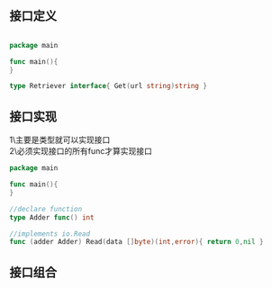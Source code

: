 ## 接口定义
```go

package main

func main(){
}

type Retriever interface{ Get(url string)string }

```

## 接口实现
1\主要是类型就可以实现接口  
2\必须实现接口的所有func才算实现接口
```go
package main

func main(){
}

//declare function
type Adder func() int  

//implements io.Read
func (adder Adder) Read(data []byte)(int,error){ return 0,nil }

```


## 接口组合